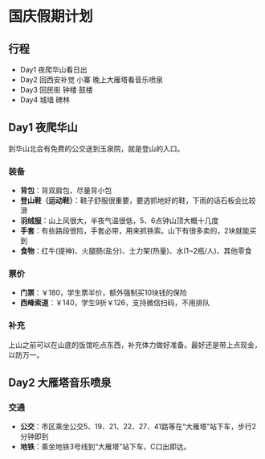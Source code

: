 # 国庆假期计划
## 行程
- Day1 夜爬华山看日出
- Day2 回西安补觉 小寨 晚上大雁塔看音乐喷泉
- Day3 回民街 钟楼 鼓楼 
- Day4 城墙 碑林

## Day1 夜爬华山
到华山北会有免费的公交送到玉泉院，就是登山的入口。
### 装备
- **背包**：背双肩包，尽量背小包
- **登山鞋（运动鞋）**：鞋子舒服很重要，要选抓地好的鞋，下雨的话石板会比较滑
- **羽绒服**：山上风很大，半夜气温很低，5、6点钟山顶大概十几度
- **手套**：有些路段很险，手套必带，用来抓铁索。山下有很多卖的，2块就能买到
- **食物**：红牛(提神)、火腿肠(盐分)、士力架(热量)、水(1~2瓶/人)、其他零食

### 票价
- **门票**：￥180，学生票半价，额外强制买10块钱的保险
- **西峰索道**：￥140，学生9折￥126，支持微信扫码，不用排队

### 补充
上山之前可以在山底的饭馆吃点东西，补充体力做好准备。最好还是带上点现金，以防万一。

## Day2 大雁塔音乐喷泉


### 交通
- **公交**：市区乘坐公交5、19、21、22、27、41路等在“大雁塔”站下车，步行2分钟即到
- **地铁**：乘坐地铁3号线到“大雁塔”站下车，C口出即达。